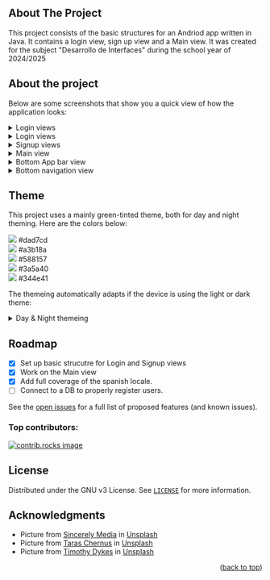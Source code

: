 <!-- TABLE OF CONTENTS
<details>
  <summary>Table of Contents</summary>
  <ol>
    <li>
      <a href="#about-the-project">About The Project</a>
      <ul>
        <li><a href="#built-with">Built With</a></li>
      </ul>
    </li>
    <li>
      <a href="#getting-started">Getting Started</a>
      <ul>
        <li><a href="#prerequisites">Prerequisites</a></li>
        <li><a href="#installation">Installation</a></li>
      </ul>
    </li>
    <li><a href="#usage">Usage</a></li>
    <li><a href="#roadmap">Roadmap</a></li>
    <li><a href="#contributing">Contributing</a></li>
    <li><a href="#license">License</a></li>
    <li><a href="#contact">Contact</a></li>
    <li><a href="#acknowledgments">Acknowledgments</a></li>
  </ol>
</details>
-->


<!-- ABOUT THE PROJECT -->
## About The Project

This project consists of the basic structures for an Andriod app written in Java. It contains a login view, sign up view and a Main view. It was created for the subject "Desarrollo de Interfaces" during the school year of 2024/2025

<!-- GETTING STARTED -->
## About the project

Below are some screenshots that show you a quick view of how the application looks:

<details>
  <summary>Login views</summary>
  <img src="img/login.png" alt="drawing" style="width:50%;"/>
  <img src="img/login_landscape.png" alt="drawing" style="width:100%;"/>
</details>

<details>
  <summary>Login views</summary>
  <img src="img/login.png" alt="drawing" style="width:50%;"/>
  <img src="img/login_landscape.png" alt="drawing" style="width:100%;"/>
</details>

<details>
  <summary>Signup views</summary>
<img src="img/signup.png" alt="drawing" style="width:50%;"/>
<img src="img/signup_landscape.png" alt="drawing" style="width:100%;"/>
</details>

<details>
  <summary>Main view</summary>
  <img src="img/main.png" alt="drawing" style="width:50%;"/>
</details>

<details>
  <summary>Bottom App bar view</summary>
  <img src="img/bottom_app_bar.png" alt="drawing" style="width:50%;"/>
</details>

<details>
  <summary>Bottom navigation view</summary>
  <img src="img/bottom_navigation.png" alt="drawing" style="width:50%;"/>
</details>

## Theme

This project uses a mainly green-tinted theme, both for day and night theming. Here are the colors below:

<img src="https://placehold.co/10x10/dad7cd/dad7cd"/> #dad7cd <br>
<img src="https://placehold.co/10x10/a3b18a/a3b18a"/> #a3b18a <br>
<img src="https://placehold.co/10x10/588157/588157"/> #588157 <br>
<img src="https://placehold.co/10x10/3a5a40/3a5a40"/> #3a5a40 <br>
<img src="https://placehold.co/10x10/344e41/344e41"/> #344e41 <br>

The themeing automatically adapts if the device is using the light or dark theme:

<details>
  <summary>Day & Night themeing</summary>
  <img src="img/login.png" alt="drawing" style="width:50%;"/>
  <img src="img/login_dark.png" alt="drawing" style="width:50%;"/>
</details>

<!-- ROADMAP -->
## Roadmap

- [x] Set up basic strucutre for Login and Signup views
- [x] Work on the Main view
- [x] Add full coverage of the spanish locale.
- [ ] Connect to a DB to properly register users.

See the [open issues](https://github.com/garciatomaschavez/nicestart/issues) for a full list of proposed features (and known issues).



### Top contributors:

<a href="https://github.com/garciatomaschavez/nicestart/graphs/contributors">
  <img src="https://contrib.rocks/image?repo=garciatomaschavez/nicestart" alt="contrib.rocks image" />
</a>



<!-- LICENSE -->
## License

Distributed under the GNU v3 License. See [`LICENSE`](LICENSE) for more information.


<!-- ACKNOWLEDGMENTS -->
## Acknowledgments

* Picture from <a href="https://unsplash.com/es/@sincerelymedia?utm_content=creditCopyText&utm_medium=referral&utm_source=unsplash">Sincerely Media</a> in <a href="https://unsplash.com/es/fotos/cabello-rubio-de-mujer-DXzjhO5Hpc4?utm_content=creditCopyText&utm_medium=referral&utm_source=unsplash">Unsplash</a>
* Picture from <a href="https://unsplash.com/es/@chernus_tr?utm_content=creditCopyText&utm_medium=referral&utm_source=unsplash">Taras Chernus</a> in <a href="https://unsplash.com/es/fotos/un-joven-con-un-sueter-azul-apoyado-contra-una-pared-2dL2oHbW29I?utm_content=creditCopyText&utm_medium=referral&utm_source=unsplash">Unsplash</a>
* Picture from <a href="https://unsplash.com/es/@timothycdykes?utm_content=creditCopyText&utm_medium=referral&utm_source=unsplash">Timothy Dykes</a> in <a href="https://unsplash.com/es/fotos/man-in-green-crew-neck-shirt-smiling-yd4ubMUNTG0?utm_content=creditCopyText&utm_medium=referral&utm_source=unsplash">Unsplash</a>

<p align="right">(<a href="#readme-top">back to top</a>)</p>


<!-- MARKDOWN LINKS & IMAGES -->
<!-- https://www.markdownguide.org/basic-syntax/#reference-style-links -->
[contributors-shield]: https://img.shields.io/github/contributors/github_username/repo_name.svg?style=for-the-badge
[contributors-url]: https://github.com/github_username/repo_name/graphs/contributors
[forks-shield]: https://img.shields.io/github/forks/github_username/repo_name.svg?style=for-the-badge
[forks-url]: https://github.com/github_username/repo_name/network/members
[stars-shield]: https://img.shields.io/github/stars/github_username/repo_name.svg?style=for-the-badge
[stars-url]: https://github.com/github_username/repo_name/stargazers
[issues-shield]: https://img.shields.io/github/issues/github_username/repo_name.svg?style=for-the-badge
[issues-url]: https://github.com/github_username/repo_name/issues
[license-shield]: https://img.shields.io/github/license/github_username/repo_name.svg?style=for-the-badge
[license-url]: https://github.com/github_username/repo_name/blob/master/LICENSE.txt
[linkedin-shield]: https://img.shields.io/badge/-LinkedIn-black.svg?style=for-the-badge&logo=linkedin&colorB=555
[linkedin-url]: https://linkedin.com/in/linkedin_username
[product-screenshot]: images/screenshot.png
[Next.js]: https://img.shields.io/badge/next.js-000000?style=for-the-badge&logo=nextdotjs&logoColor=white
[Next-url]: https://nextjs.org/
[React.js]: https://img.shields.io/badge/React-20232A?style=for-the-badge&logo=react&logoColor=61DAFB
[React-url]: https://reactjs.org/
[Vue.js]: https://img.shields.io/badge/Vue.js-35495E?style=for-the-badge&logo=vuedotjs&logoColor=4FC08D
[Vue-url]: https://vuejs.org/
[Angular.io]: https://img.shields.io/badge/Angular-DD0031?style=for-the-badge&logo=angular&logoColor=white
[Angular-url]: https://angular.io/
[Svelte.dev]: https://img.shields.io/badge/Svelte-4A4A55?style=for-the-badge&logo=svelte&logoColor=FF3E00
[Svelte-url]: https://svelte.dev/
[Laravel.com]: https://img.shields.io/badge/Laravel-FF2D20?style=for-the-badge&logo=laravel&logoColor=white
[Laravel-url]: https://laravel.com
[Bootstrap.com]: https://img.shields.io/badge/Bootstrap-563D7C?style=for-the-badge&logo=bootstrap&logoColor=white
[Bootstrap-url]: https://getbootstrap.com
[JQuery.com]: https://img.shields.io/badge/jQuery-0769AD?style=for-the-badge&logo=jquery&logoColor=white
[JQuery-url]: https://jquery.com
[Login-Normal]: /img/login.png
[Login-Landscape]: /img/login_landscape.png
[Signup-Normal]: /img/signup.png
[Signup-Landscape]: /img/signup_landscape.png
[Main-view]: /img/main.png
